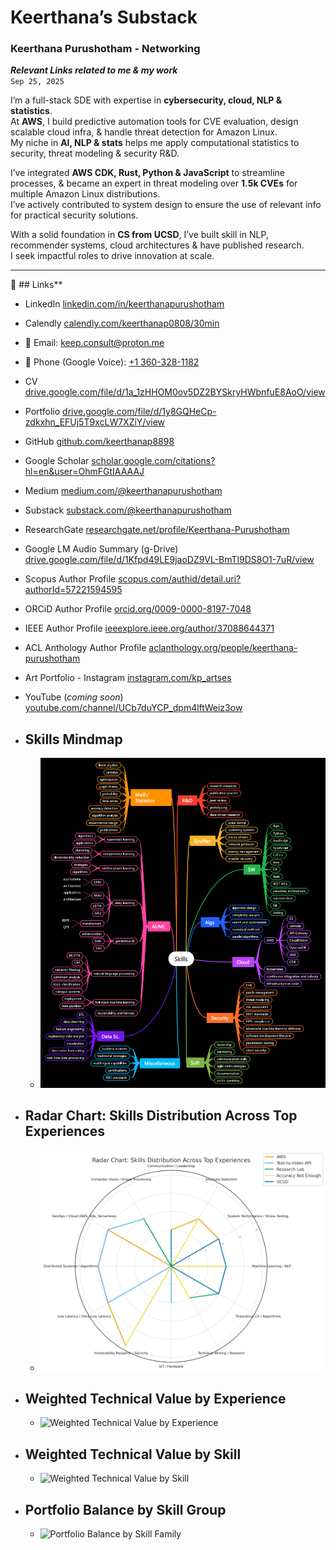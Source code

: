 # Keerthana’s Substack
### Keerthana Purushotham - Networking  
***Relevant Links related to me & my work***  
`Sep 25, 2025`

I’m a full-stack SDE with expertise in **cybersecurity, cloud, NLP & statistics**.  
At **AWS**, I build predictive automation tools for CVE evaluation, design scalable cloud infra, & handle threat detection for Amazon Linux.  
My niche in **AI, NLP & stats** helps me apply computational statistics to security, threat modeling & security R&D.

I’ve integrated **AWS CDK, Rust, Python & JavaScript** to streamline processes, & became an expert in threat modeling over **1.5k CVEs** for multiple Amazon Linux distributions.  
I’ve actively contributed to system design to ensure the use of relevant info for practical security solutions.

With a solid foundation in **CS from UCSD**, I’ve built skill in NLP, recommender systems, cloud architectures & have published research.  
I seek impactful roles to drive innovation at scale.

---

🔗 ## Links**  

- LinkedIn [linkedin.com/in/keerthanapurushotham](https://linkedin.com/in/keerthanapurushotham)  
- Calendly [calendly.com/keerthanap0808/30min](https://calendly.com/keerthanap0808/30min)  
- 📧 Email: [keep.consult@proton.me](mailto:keep.consult@proton.me)  
- 📱 Phone (Google Voice): [+1 360-328-1182](tel:+13603281182)  
- CV [drive.google.com/file/d/1a_1zHHOM0ov5DZ2BYSkryHWbnfuE8AoO/view](https://drive.google.com/file/d/1a_1zHHOM0ov5DZ2BYSkryHWbnfuE8AoO/view)  
- Portfolio [drive.google.com/file/d/1y8GQHeCp-zdkxhn_EFUj5T9xcLW7XZiY/view](https://drive.google.com/file/d/1y8GQHeCp-zdkxhn_EFUj5T9xcLW7XZiY/view)  
- GitHub [github.com/keerthanap8898](https://github.com/keerthanap8898)  
- Google Scholar [scholar.google.com/citations?hl=en&user=OhmFGtIAAAAJ](https://scholar.google.com/citations?hl=en&user=OhmFGtIAAAAJ)  
- Medium [medium.com/@keerthanapurushotham](https://medium.com/@keerthanapurushotham)  
- Substack [substack.com/@keerthanapurushotham](https://substack.com/@keerthanapurushotham)  
- ResearchGate [researchgate.net/profile/Keerthana-Purushotham](https://www.researchgate.net/profile/Keerthana-Purushotham)  
- Google LM Audio Summary (g-Drive) [drive.google.com/file/d/1Kfpd49LE9jaoDZ9VL-BmTl9DS8O1-7uR/view](https://drive.google.com/file/d/1Kfpd49LE9jaoDZ9VL-BmTl9DS8O1-7uR/view)  
- Scopus Author Profile [scopus.com/authid/detail.uri?authorId=57221594595](https://www.scopus.com/authid/detail.uri?authorId=57221594595)  
- ORCiD Author Profile [orcid.org/0009-0000-8197-7048](https://orcid.org/0009-0000-8197-7048)  
- IEEE Author Profile [ieeexplore.ieee.org/author/37088644371](https://ieeexplore.ieee.org/author/37088644371)  
- ACL Anthology Author Profile [aclanthology.org/people/keerthana-purushotham](https://aclanthology.org/people/keerthana-purushotham)  
- Art Portfolio - Instagram [instagram.com/kp_artses](https://instagram.com/kp_artses)  
- YouTube (*coming soon*) [youtube.com/channel/UCb7duYCP_dpm4lftWeiz3ow](https://youtube.com/channel/UCb7duYCP_dpm4lftWeiz3ow)

- ## Skills Mindmap
  - ![Skills Mindmap](https://github.com/keerthanap8898/Resume_WorkLogs_Portfolio_Certificates/blob/main/Winter%202025/Skills_mindmap_april-detailed-high-qlty.jpeg)
- ## Radar Chart: Skills Distribution Across Top Experiences
  - ![Radar Chart: Skills Distribution Across Top Experiences](https://github.com/keerthanap8898/Resume_WorkLogs_Portfolio_Certificates/blob/main/Winter%202025/Radar%20Chart%3A%20Skills%20Distribution%20Across%20Top%20Experiences.png)
- ## Weighted Technical Value by Experience 
  - ![Weighted Technical Value by Experience](https://github.com/keerthanap8898/Resume_WorkLogs_Portfolio_Certificates/blob/main/Winter%202025/Weighted%20Technical%20Value%20by%20Experience%20%E2%80%94%20Keerthana%20Purushotham.png)
- ## Weighted Technical Value by Skill 
  - ![Weighted Technical Value by Skill](https://github.com/keerthanap8898/Resume_WorkLogs_Portfolio_Certificates/blob/main/Winter%202025/Weighted%20Technical%20Value%20by%20Skill%20%E2%80%94%20Keerthana%20Purushotham.png)
- ## Portfolio Balance by Skill Group 
  - ![Portfolio Balance by Skill Family](https://github.com/keerthanap8898/Resume_WorkLogs_Portfolio_Certificates/blob/main/Winter%202025/Portfolio%20Balance%20by%20Skill%20Family%20%E2%80%94%20Keerthana%20Purushotham.png)
